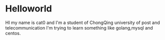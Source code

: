 # Helloworld

HI my name is cat0 and I'm a student of ChongQing university of post and telecommunication
I'm trying to learn something like golang,mysql and centos.
